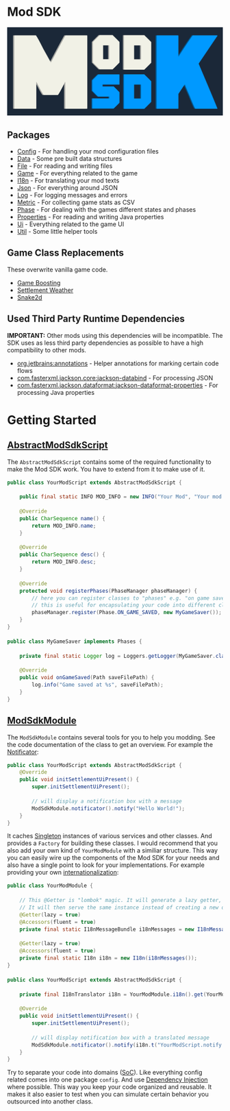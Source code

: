 # Mod SDK

![Mod SDK Logo](../../../../../../../../../../doc/img/mod-sdk-logo.png)

## Packages

* [Config](config) - For handling your mod configuration files
* [Data](data) - Some pre built data structures
* [File](file) - For reading and writing files
* [Game](game) - For everything related to the game
* [I18n](i18n) - For translating your mod texts
* [Json](json) - For everything around JSON
* [Log](log) - For logging messages and errors
* [Metric](metric) - For collecting game stats as CSV
* [Phase](phase) - For dealing with the games different states and phases
* [Properties](properties) - For reading and writing Java properties
* [Ui](ui) - Everything related to the game UI
* [Util](util) - Some little helper tools

## Game Class Replacements

These overwrite vanilla game code.

* [Game Boosting](../../../../../../game/boosting)
* [Settlement Weather](../../../../../../settlement/weather)
* [Snake2d](../../../../../../snake2d)

## Used Third Party Runtime Dependencies

**IMPORTANT:** Other mods using this dependencies will be incompatible.
The SDK uses as less third party dependencies as possible to have a high compatibility to other mods.

* [org.jetbrains:annotations](https://github.com/JetBrains/java-annotations) - Helper annotations for marking certain code flows
* [com.fasterxml.jackson.core:jackson-databind](https://github.com/FasterXML/jackson-databind) - For processing JSON
* [com.fasterxml.jackson.dataformat:jackson-dataformat-properties](https://github.com/FasterXML/jackson-dataformats-text/) - For processing Java properties

# Getting Started

## [AbstractModSdkScript](AbstractModSdkScript.java)

The `AbstractModSdkScript` contains some of the required functionality to make the Mod SDK work.
You have to extend from it to make use of it.

```java
public class YourModScript extends AbstractModSdkScript {

    public final static INFO MOD_INFO = new INFO("Your Mod", "Your mod description.");

    @Override
    public CharSequence name() {
        return MOD_INFO.name;
    }

    @Override
    public CharSequence desc() {
        return MOD_INFO.desc;
    }

    @Override
    protected void registerPhases(PhaseManager phaseManager) {
        // here you can register classes to "phases" e.g. "on game saved"
        // this is useful for encapsulating your code into different classes
        phaseManager.register(Phase.ON_GAME_SAVED, new MyGameSaver());
    }
}

public class MyGameSaver implements Phases {

    private final static Logger log = Loggers.getLogger(MyGameSaver.class);

    @Override
    public void onGameSaved(Path saveFilePath) {
        log.info("Game saved at %s", saveFilePath);
    }
}
```

## [ModSdkModule](ModSdkModule.java)

The `ModSdkModule` contains several tools for you to help you modding. See the code documentation of the class to get an overview.
For example the [Notificator](ui/Notificator.java):

```java
public class YourModScript extends AbstractModSdkScript {
    @Override
    public void initSettlementUiPresent() {
        super.initSettlementUiPresent();
        
        // will display a notification box with a message
        ModSdkModule.notificator().notify("Hello World!");
    }
}
```

It caches [Singleton](https://www.baeldung.com/java-singleton) instances of various services and other classes. 
And provides a `Factory` for building these classes. I would recommend that you also add your own kind of `YourModModule` with a similiar structure.
This way you can easily wire up the components of the Mod SDK for your needs and also have a single point to look for your implementations.
For example providing your own [internationalization](i18n):

```java
public class YourModModule {
    
    // This @Getter is "lombok" magic. It will generate a lazy getter, which will only create this instance, when the getter is called the first time.
    // It will then serve the same instance instead of creating a new one everytime 
    @Getter(lazy = true)
    @Accessors(fluent = true)
    private final static I18nMessageBundle i18nMessages = new I18nMessageBundle("your-mod-i18n", ModSdkModule.gameApis().lang());

    @Getter(lazy = true)
    @Accessors(fluent = true)
    private final static I18n i18n = new I18n(i18nMessages());
}

public class YourModScript extends AbstractModSdkScript {

    private final I18nTranslator i18n = YourModModule.i18n().get(YourModScript.class);

    @Override
    public void initSettlementUiPresent() {
        super.initSettlementUiPresent();
        
        // will display notification box with a translated message
        ModSdkModule.notificator().notify(i18n.t("YourModScript.notify.helloWorld"));
    }
}
```

Try to separate your code into domains ([SoC](https://www.geeksforgeeks.org/separation-of-concerns-soc/)). Like everything config related comes into one package `config`. 
And use [Dependency Injection](https://www.vogella.com/tutorials/DependencyInjection/article.html) where possible. This way you keep your code organized and reusable.
It makes it also easier to test when you can simulate certain behavior you outsourced into another class.









